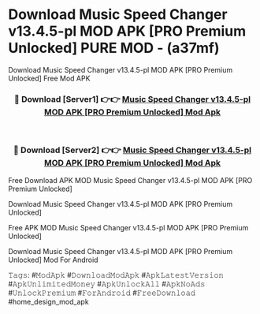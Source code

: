 # Download Music Speed Changer v13.4.5-pl MOD APK [PRO Premium Unlocked] PURE MOD - (a37mf)
Download Music Speed Changer v13.4.5-pl MOD APK [PRO Premium Unlocked] Free Mod APK

<div align="center">
<h3>🔴 Download [Server1] 👉👉 <a href="https://apk-comot.site?title=Music_Speed_Changer_v13.4.5-pl_MOD_APK_[PRO_Premium_Unlocked]">Music Speed Changer v13.4.5-pl MOD APK [PRO Premium Unlocked] Mod Apk</a></h3><br>

<h3>🔴 Download [Server2] 👉👉 <a href="https://apk-comot.site?title=Music_Speed_Changer_v13.4.5-pl_MOD_APK_[PRO_Premium_Unlocked]">Music Speed Changer v13.4.5-pl MOD APK [PRO Premium Unlocked] Mod Apk</a></h3>
</div>


Free Download APK MOD Music Speed Changer v13.4.5-pl MOD APK [PRO Premium Unlocked]

Download Music Speed Changer v13.4.5-pl MOD APK [PRO Premium Unlocked] 

Free APK MOD Music Speed Changer v13.4.5-pl MOD APK [PRO Premium Unlocked] 

Download Music Speed Changer v13.4.5-pl MOD APK [PRO Premium Unlocked] Mod For Android

𝚃𝚊𝚐𝚜: #𝙼𝚘𝚍𝙰𝚙𝚔 #𝙳𝚘𝚠𝚗𝚕𝚘𝚊𝚍𝙼𝚘𝚍𝙰𝚙𝚔 #𝙰𝚙𝚔𝙻𝚊𝚝𝚎𝚜𝚝𝚅𝚎𝚛𝚜𝚒𝚘𝚗 #𝙰𝚙𝚔𝚄𝚗𝚕𝚒𝚖𝚒𝚝𝚎𝚍𝙼𝚘𝚗𝚎𝚢 #𝙰𝚙𝚔𝚄𝚗𝚕𝚘𝚌𝚔𝙰𝚕𝚕 #𝙰𝚙𝚔𝙽𝚘𝙰𝚍𝚜 #𝚄𝚗𝚕𝚘𝚌𝚔𝙿𝚛𝚎𝚖𝚒𝚞𝚖 #𝙵𝚘𝚛𝙰𝚗𝚍𝚛𝚘𝚒𝚍 #𝙵𝚛𝚎𝚎𝙳𝚘𝚠𝚗𝚕𝚘𝚊𝚍 #home_design_mod_apk